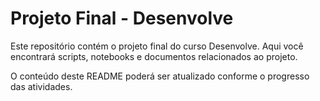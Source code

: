 # Projeto Final - Desenvolve

Este repositório contém o projeto final do curso Desenvolve. Aqui você encontrará scripts, notebooks e documentos relacionados ao projeto.

O conteúdo deste README poderá ser atualizado conforme o progresso das atividades.